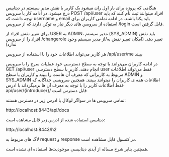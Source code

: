   هنگامی که پروژه برای بار اول ران میشود یک کاربر با نقش مدیر سیستم در دیتابیس درج میشود. در ادامه کار با سرویس POST /api/user افراد میتوانند ثبت نام کنند که باید توجه داشت که username و email باید یکتا باشند. در ادامه تمامی کاربران برای استفاده از سرویس های دیگر نیاز به توکن دارند  که از سرویس /login قابل گرفتن است.

برای تغییر نقش افراد از USER به ADMIN، مدیر سیستم (SYS_ADMIN) باید نقش افراد را از سرویس /changerole تغییر دهد. (امکان تغییر نقش به/از مدیر سیستم وجود ندارد)

هر کاربر می‌تواند اطلاعات خود را با استفاده از سرویس  /api/user/me ببیند

در ادامه کاربران می‌توانند با توجه به سطح دسترسی خود عملیات سرچ را با سرویس GET /api/user انجام دهند، کاربر با سطح دسترسی user فقط می‌تواند اطلاعات مربوط به کاربرانی که معرف آن هاست را ببیند و کاربران با سطح ADMIN و SYS_ADMIN اطلاعات همه ی کاربران را میتوانند ببینند.
همچنین سرویسی جداگانه که فقط اطلاعات کاربر را با توجه به معرف آن ها برمیگرداند با ادرس api/user/{introducer}/ قابل دسترس است

تمامی سرویس ها در سواگر لوکال با ادرس زیر در دسترس هستند:

http://localhost:8443/api/docs

دیتابیس استفاده شده از ادرس زیر قابل مشاهده است:


http://localhost:8443/h2


 لاگ های مربوط به request و response در کنسول قابل مشاهده است. 

همچنین بنابر شرح مساله از آیدی دیتابیسی موجودیت‌ها استفاده ای نشده است.
